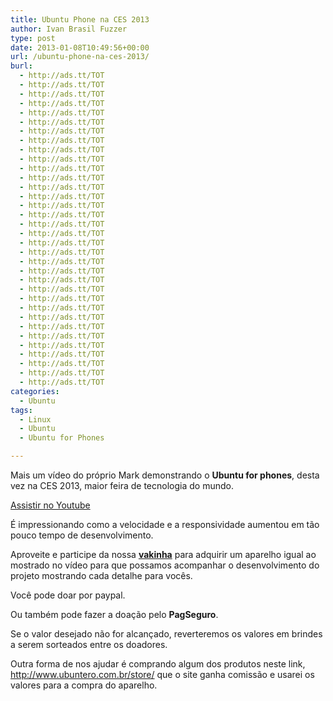 ```yaml
---
title: Ubuntu Phone na CES 2013
author: Ivan Brasil Fuzzer
type: post
date: 2013-01-08T10:49:56+00:00
url: /ubuntu-phone-na-ces-2013/
burl:
  - http://ads.tt/TOT
  - http://ads.tt/TOT
  - http://ads.tt/TOT
  - http://ads.tt/TOT
  - http://ads.tt/TOT
  - http://ads.tt/TOT
  - http://ads.tt/TOT
  - http://ads.tt/TOT
  - http://ads.tt/TOT
  - http://ads.tt/TOT
  - http://ads.tt/TOT
  - http://ads.tt/TOT
  - http://ads.tt/TOT
  - http://ads.tt/TOT
  - http://ads.tt/TOT
  - http://ads.tt/TOT
  - http://ads.tt/TOT
  - http://ads.tt/TOT
  - http://ads.tt/TOT
  - http://ads.tt/TOT
  - http://ads.tt/TOT
  - http://ads.tt/TOT
  - http://ads.tt/TOT
  - http://ads.tt/TOT
  - http://ads.tt/TOT
  - http://ads.tt/TOT
  - http://ads.tt/TOT
  - http://ads.tt/TOT
  - http://ads.tt/TOT
  - http://ads.tt/TOT
  - http://ads.tt/TOT
  - http://ads.tt/TOT
  - http://ads.tt/TOT
  - http://ads.tt/TOT
categories:
  - Ubuntu
tags:
  - Linux
  - Ubuntu
  - Ubuntu for Phones

---
```

Mais um vídeo do próprio Mark demonstrando o **Ubuntu for phones**, desta vez na CES 2013, maior feira de tecnologia do mundo.

<div class="video">
</div>

<p class="button">
  <a title="Assistir no Youtube" onclick="javascript:_gaq.push(['_trackEvent','outbound-article','http://www.youtube.com']);" href="http://www.youtube.com/watch?v=RO7QbCqFY7Y" target="_blank" rel="nofollow">Assistir no Youtube</a>
</p>

É impressionando como a velocidade e a responsividade aumentou em tão pouco tempo de desenvolvimento.

Aproveite e participe da nossa [**vakinha**][1] para adquirir um aparelho igual ao mostrado no vídeo para que possamos acompanhar o desenvolvimento do projeto mostrando cada detalhe para vocês.

Você pode doar por paypal.<input type="hidden" name="hosted_button_id" value="9JCMDDHRRN2EW" />

Ou também pode fazer a doação pelo **PagSeguro**.

Se o valor desejado não for alcançado, reverteremos os valores em brindes a serem sorteados entre os doadores.

Outra forma de nos ajudar é comprando algum dos produtos neste link, <http://www.ubuntero.com.br/store/> que o site ganha comissão e usarei os valores para a compra do aparelho.

 [1]: http://www.ubuntero.com.br/2013/01/vaquinha-para-compra-de-um-galaxy-x/